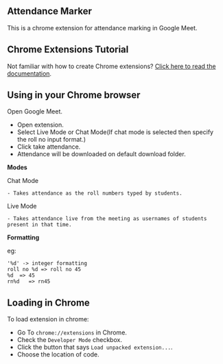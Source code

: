 ## Attendance Marker

This is a chrome extension for attendance marking in Google Meet.

## Chrome Extensions Tutorial

Not familiar with how to create Chrome extensions? [Click here to read the documentation](http://developer.chrome.com/extensions/index.html).

## Using in your Chrome browser

Open Google Meet.

- Open extension.
- Select Live Mode or Chat Mode(If chat mode is selected then specify the roll no input format.)
- Click take attendance.
- Attendance will be downloaded on default download folder.

 **Modes**
 
   Chat Mode
   
    - Takes attendance as the roll numbers typed by students.
    
   Live Mode
   
    - Takes attendance live from the meeting as usernames of students present in that time.

**Formatting**

eg:

    '%d' -> integer formatting 
    roll no %d => roll no 45
    %d  => 45
    rn%d   => rn45

## Loading in Chrome

To load extension in chrome:

- Go To `chrome://extensions` in Chrome.
- Check the `Developer Mode` checkbox.
- Click the button that says `Load unpacked extension...`.
- Choose the location of code.
